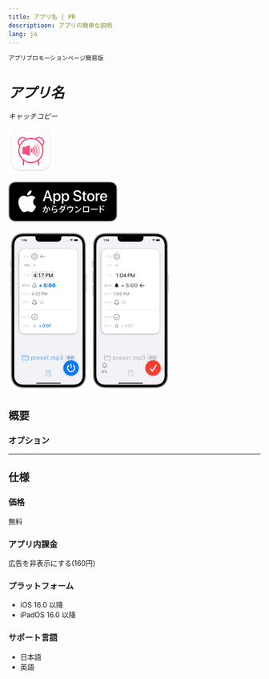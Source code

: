 ```yaml
---
title: アプリ名 | PR
descriptioon: アプリの簡単な説明
lang: ja
---
```


`アプリプロモーションページ簡易版`

_アプリ名_
========
_キャッチコピー_

<img src="Icon.png" width="90">

[![AppStore link](AppStoreバッジ.svg)](https://apps.apple.com/app/)

<img src="Screenshot1.png" width="160">
<img src="Screenshot2.png" width="160">

概要
----
### オプション

---

仕様
----
### 価格
無料

### アプリ内課金
広告を非表示にする(160円)

### プラットフォーム
- iOS 16.0 以降
- iPadOS 16.0 以降

### サポート言語
- 日本語
- 英語
